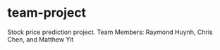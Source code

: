 # team-project
Stock price prediction project. Team Members: Raymond Huynh, Chris Chen, and Matthew Yit
